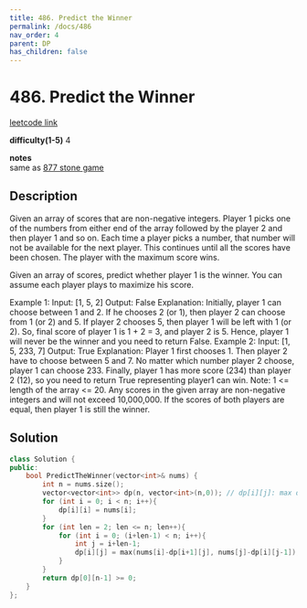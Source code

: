 ```yaml
---
title: 486. Predict the Winner
permalink: /docs/486
nav_order: 4
parent: DP
has_children: false
---
```

# 486. Predict the Winner
[leetcode link](https://leetcode.com/problems/predict-the-winner/)

**difficulty(1-5)** 
4

**notes**   
same as [877 stone game](/docs/877)

## Description
Given an array of scores that are non-negative integers. Player 1 picks one of the numbers from either end of the array followed by the player 2 and then player 1 and so on. Each time a player picks a number, that number will not be available for the next player. This continues until all the scores have been chosen. The player with the maximum score wins.

Given an array of scores, predict whether player 1 is the winner. You can assume each player plays to maximize his score.

Example 1:
Input: [1, 5, 2]
Output: False
Explanation: Initially, player 1 can choose between 1 and 2. 
If he chooses 2 (or 1), then player 2 can choose from 1 (or 2) and 5. If player 2 chooses 5, then player 1 will be left with 1 (or 2). 
So, final score of player 1 is 1 + 2 = 3, and player 2 is 5. 
Hence, player 1 will never be the winner and you need to return False.
Example 2:
Input: [1, 5, 233, 7]
Output: True
Explanation: Player 1 first chooses 1. Then player 2 have to choose between 5 and 7. No matter which number player 2 choose, player 1 can choose 233.
Finally, player 1 has more score (234) than player 2 (12), so you need to return True representing player1 can win.
Note:
1 <= length of the array <= 20.
Any scores in the given array are non-negative integers and will not exceed 10,000,000.
If the scores of both players are equal, then player 1 is still the winner.

## Solution
```c++
class Solution {
public:
    bool PredictTheWinner(vector<int>& nums) {
        int n = nums.size();
        vector<vector<int>> dp(n, vector<int>(n,0)); // dp[i][j]: max diff for player 1
        for (int i = 0; i < n; i++){
            dp[i][i] = nums[i];
        }
        for (int len = 2; len <= n; len++){
            for (int i = 0; (i+len-1) < n; i++){
                int j = i+len-1;
                dp[i][j] = max(nums[i]-dp[i+1][j], nums[j]-dp[i][j-1]);
            }
        }
        return dp[0][n-1] >= 0;
    }
};
```

<!-- 
Default label
{: .label }

Blue label
{: .label .label-blue }

Stable
{: .label .label-green }

New release
{: .label .label-purple }

Coming soon
{: .label .label-yellow }

Deprecated
{: .label .label-red } -->
